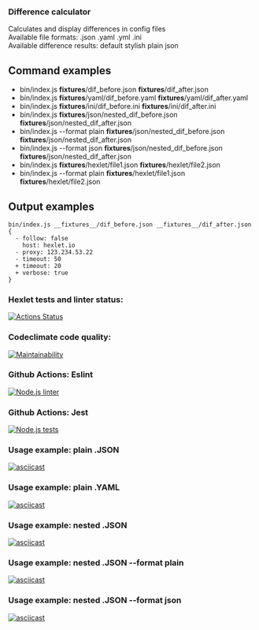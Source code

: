 ### Difference calculator
Calculates and display differences in config files \
Available file formats: .json .yaml .yml .ini \
Available difference results: default stylish plain json

## Command examples
+ bin/index.js __fixtures__/dif_before.json __fixtures__/dif_after.json
+ bin/index.js __fixtures__/yaml/dif_before.yaml __fixtures__/yaml/dif_after.yaml
+ bin/index.js __fixtures__/ini/dif_before.ini __fixtures__/ini/dif_after.ini
+ bin/index.js __fixtures__/json/nested_dif_before.json __fixtures__/json/nested_dif_after.json
+ bin/index.js --format plain __fixtures__/json/nested_dif_before.json __fixtures__/json/nested_dif_after.json
+ bin/index.js --format json __fixtures__/json/nested_dif_before.json __fixtures__/json/nested_dif_after.json
+ bin/index.js __fixtures__/hexlet/file1.json __fixtures__/hexlet/file2.json
+ bin/index.js --format plain __fixtures__/hexlet/file1.json __fixtures__/hexlet/file2.json

## Output examples
```
bin/index.js __fixtures__/dif_before.json __fixtures__/dif_after.json
{
  - follow: false
    host: hexlet.io
  - proxy: 123.234.53.22
  - timeout: 50
  + timeout: 20
  + verbose: true
}
```

### Hexlet tests and linter status:
[![Actions Status](https://github.com/botirk/frontend-project-lvl2/workflows/hexlet-check/badge.svg)](https://github.com/botirk/frontend-project-lvl2/actions)
### Codeclimate code quality:
[![Maintainability](https://api.codeclimate.com/v1/badges/7ac0f7fcbdf5ab7da43e/maintainability)](https://codeclimate.com/github/botirk/frontend-project-lvl2/maintainability)
### Github Actions: Eslint
[![Node.js linter](https://github.com/botirk/frontend-project-lvl2/actions/workflows/node.js%20lint.yml/badge.svg)](https://github.com/botirk/frontend-project-lvl2/actions/workflows/node.js%20lint.yml)
### Github Actions: Jest
[![Node.js tests](https://github.com/botirk/frontend-project-lvl2/actions/workflows/node.js%20tests.yml/badge.svg)](https://github.com/botirk/frontend-project-lvl2/actions/workflows/node.js%20tests.yml)

### Usage example: plain .JSON
[![asciicast](https://asciinema.org/a/wajqfwq4vxZ7sZaEW8ZjnY4wA.svg)](https://asciinema.org/a/wajqfwq4vxZ7sZaEW8ZjnY4wA)
### Usage example: plain .YAML
[![asciicast](https://asciinema.org/a/DYFvo5VPhp0kIu1wR8iLPDUqI.svg)](https://asciinema.org/a/DYFvo5VPhp0kIu1wR8iLPDUqI)
### Usage example: nested .JSON
[![asciicast](https://asciinema.org/a/oFsLap8Nw6hONzT48udgPh5lt.svg)](https://asciinema.org/a/oFsLap8Nw6hONzT48udgPh5lt)
### Usage example: nested .JSON --format plain
[![asciicast](https://asciinema.org/a/KqO4enyn5vI7J1T1YMUi5cexN.svg)](https://asciinema.org/a/KqO4enyn5vI7J1T1YMUi5cexN)
### Usage example: nested .JSON --format json
[![asciicast](https://asciinema.org/a/gR0LVXj4fiqMyHRKJrkq8n7yW.svg)](https://asciinema.org/a/gR0LVXj4fiqMyHRKJrkq8n7yW)

